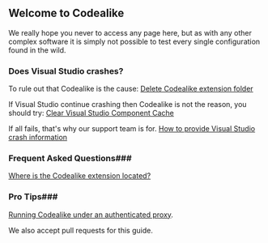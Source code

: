 ## Welcome to Codealike

We really hope you never to access any page here, but as with any other complex software it is simply not possible to test every single configuration found in the wild.

### Does Visual Studio crashes?

To rule out that Codealike is the cause: [Delete Codealike extension folder](https://github.com/Codealike/Codealike-KnowledgeBase/blob/master/permanently-delete-extension.md)

If Visual Studio continue crashing then Codealike is not the reason, you should try:
[Clear Visual Studio Component Cache](https://github.com/Codealike/Codealike-KnowledgeBase/blob/master/clear-visual-studio-component-cache.md)

If all fails, that's why our support team is for.
[How to provide Visual Studio crash information](https://github.com/Codealike/Codealike-KnowledgeBase/blob/master/how-to-provide-crash-information.md)

### Frequent Asked Questions###

[Where is the Codealike extension located?](https://github.com/Codealike/Codealike-KnowledgeBase/blob/master/locate-codealike-extension.md)

### Pro Tips###

[Running Codealike under an authenticated proxy](https://github.com/Codealike/Codealike-KnowledgeBase/blob/master/running-codealike-under-authenticated-proxy.md).

We also accept pull requests for this guide.
